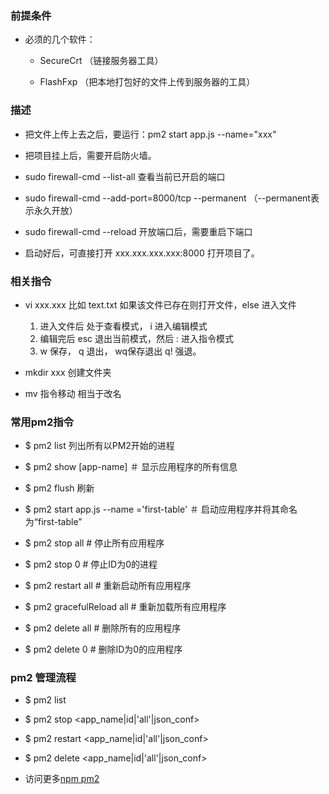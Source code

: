 ### 前提条件
+ 必须的几个软件：

    - SecureCrt （链接服务器工具）

    - FlashFxp （把本地打包好的文件上传到服务器的工具）



### 描述

+ 把文件上传上去之后，要运行：pm2 start app.js --name="xxx"

+ 把项目挂上后，需要开启防火墙。

+ sudo firewall-cmd --list-all  查看当前已开启的端口

+ sudo firewall-cmd --add-port=8000/tcp --permanent    （--permanent表示永久开放）

+ sudo firewall-cmd --reload 开放端口后，需要重启下端口

+ 启动好后，可直接打开 xxx.xxx.xxx.xxx:8000 打开项目了。

### 相关指令

+ vi xxx.xxx  比如 text.txt  如果该文件已存在则打开文件，else 进入文件
    1. 进入文件后 处于查看模式， i 进入编辑模式
    2. 编辑完后 esc 退出当前模式，然后 :  进入指令模式
    3. w 保存， q 退出， wq保存退出 q! 强退。

+ mkdir xxx  创建文件夹    

+ mv 指令移动  相当于改名  

### 常用pm2指令

+ $ pm2 list  列出所有以PM2开始的进程 

+ $ pm2 show [app-name]            ＃  显示应用程序的所有信息 

+ $ pm2 flush   刷新

+ $ pm2 start app.js --name ='first-table' ＃  启动应用程序并将其命名为“first-table”

+ $ pm2 stop all                  # 停止所有应用程序 

+ $ pm2 stop 0                    # 停止ID为0的进程 

+ $ pm2 restart all               # 重新启动所有应用程序  

+ $ pm2 gracefulReload all        # 重新加载所有应用程序 

+ $ pm2 delete all                # 删除所有的应用程序

+ $ pm2 delete 0                  # 删除ID为0的应用程序 

### pm2 管理流程

+ $ pm2 list

+ $ pm2 stop     <app_name|id|'all'|json_conf>

+ $ pm2 restart  <app_name|id|'all'|json_conf>

+ $ pm2 delete   <app_name|id|'all'|json_conf>

+ 访问更多[npm pm2](https://www.npmjs.com/package/pm2)